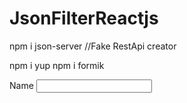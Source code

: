 # JsonFilterReactjs
npm i json-server //Fake RestApi creator


npm i yup
npm i formik

<form>
  <label htmlFor="name">Name</label>
  <input type="text" name="name" id="name"/>
</form>
